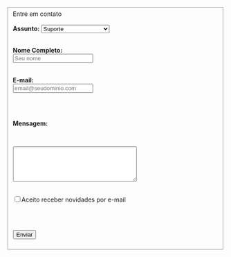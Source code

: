 <!DOCTYPE html>
<html lang="en">
  <head>
    <meta charset="UTF-8" />
    <meta http-equiv="X-UA-Compatible" content="IE=edge" />
    <meta name="viewport" content="width=device-width, initial-scale=1.0" />
    <title>Contato</title>
  </head>
  <body>
<form>
  <fieldset legend>Entre em contato</legend>
    <br>
    <br>
  <b>Assunto:</b> <select name="Opções">
    <option value="sim">Suporte</option>
    <option value="nao">Gerencia</option>
    <option value="nao">Instalação de Software</option>
</select>
  <br>
  <br>

  <b>Nome Completo:</b>
  <br>
  <input type="text" name="nome" placeholder="Seu nome">
<br>
<br>

  <b>E-mail:</b>
  <br>
  <input type="text" name="nome" placeholder="email@seudominio.com">

  <br>
  <br>

  <b>Mensagem:</b>

  <br>

  <label for="story"></label>

<textarea id="story" name="story"
          rows="5" cols="33">
        </textarea>


  <br>
  <br>
  
  <input type="checkbox">Aceito receber novidades por e-mail</input>

  <br>
  <br>

  <button>Enviar</button>


</fieldset>
</form>
  </body>
</html>
